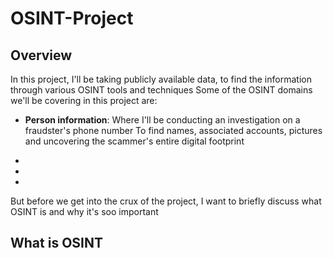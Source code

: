# OSINT-Project

## Overview
In this project, I'll be taking publicly available data, to find the information through various OSINT tools and techniques Some of the OSINT domains we'll be covering in this project are:

- **Person information**: Where I'll be conducting an investigation on a fraudster's phone number To find names, associated accounts, pictures and uncovering the scammer's entire digital footprint

- 

-

-


But before we get into the crux of the project, I want to briefly discuss what OSINT is and why it's soo important
## What is OSINT

